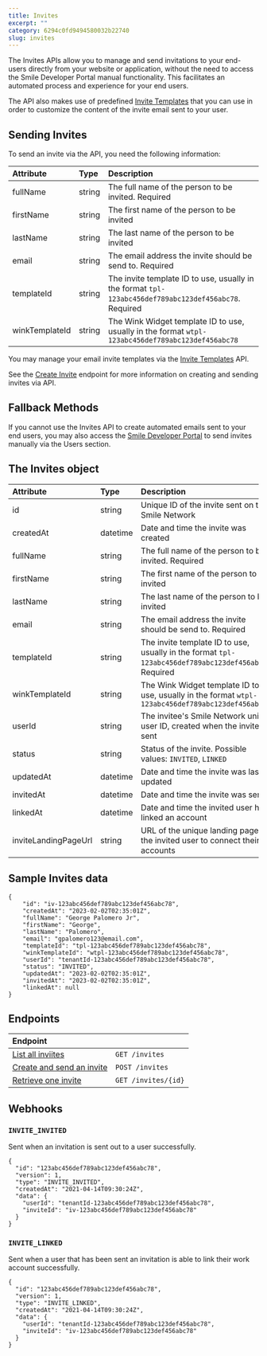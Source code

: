 ```yaml
---
title: Invites
excerpt: ""
category: 6294c0fd9494580032b22740
slug: invites
---
```


The Invites APIs allow you to manage and send invitations to your end-users directly from your website or application, without the need to access the Smile Developer Portal manual functionality. This facilitates an automated process and experience for your end users.

The API also makes use of predefined [Invite Templates](/reference/invite-templates) that you can use in order to customize the content of the invite email sent to your user.

## Sending Invites

To send an invite via the API, you need the following information:

| Attribute  | Type   | Description |
| :--------- | :----- | :------- |
| fullName | string | The full name of the person to be invited. Required |
| firstName | string | The first name of the person to be invited |
| lastName | string | The last name of the person to be invited |
| email | string | The email address the invite should be send to. Required |
| templateId | string | The invite template ID to use, usually in the format `tpl-123abc456def789abc123def456abc78`. Required |
| winkTemplateId | string | The Wink Widget template ID to use, usually in the format `wtpl-123abc456def789abc123def456abc78` |

You may manage your email invite templates via the [Invite Templates](/reference/invite-templates) API.

See the [Create Invite](/reference/create-invite) endpoint for more information on creating and sending invites via API.

## Fallback Methods

If you cannot use the Invites API to create automated emails sent to your end users, you may also access the [Smile Developer Portal](https://portal.getsmileapi.com/) to send invites manually via the Users section.

## The Invites object

| Attribute  | Type   | Description |
| :--------- | :----- | :------- |
| id | string | Unique ID of the invite sent on the Smile Network |
| createdAt | datetime | Date and time the invite was created |
| fullName | string | The full name of the person to be invited. Required |
| firstName | string | The first name of the person to be invited |
| lastName | string | The last name of the person to be invited |
| email | string | The email address the invite should be send to. Required |
| templateId | string | The invite template ID to use, usually in the format `tpl-123abc456def789abc123def456abc78`. Required |
| winkTemplateId | string | The Wink Widget template ID to use, usually in the format `wtpl-123abc456def789abc123def456abc78` |
| userId | string | The invitee's Smile Network unique user ID, created when the invite is sent |
| status | string | Status of the invite. Possible values: `INVITED`, `LINKED` |
| updatedAt | datetime | Date and time the invite was last updated |
| invitedAt | datetime | Date and time the invite was sent |
| linkedAt | datetime | Date and time the invited user has linked an account |
| inviteLandingPageUrl | string | URL of the unique landing page for the invited user to connect their accounts |

## Sample Invites data

```
{
    "id": "iv-123abc456def789abc123def456abc78",
    "createdAt": "2023-02-02T02:35:01Z",
    "fullName": "George Palomero Jr",
    "firstName": "George",
    "lastName": "Palomero",
    "email": "gpalomero123@email.com",
    "templateId": "tpl-123abc456def789abc123def456abc78",
    "winkTemplateId": "wtpl-123abc456def789abc123def456abc78",
    "userId": "tenantId-123abc456def789abc123def456abc78",
    "status": "INVITED",
    "updatedAt": "2023-02-02T02:35:01Z",
    "invitedAt": "2023-02-02T02:35:01Z",
    "linkedAt": null
}
```

## Endpoints

| Endpoint | |
| :------- | :---- |
| [List all inviites](/reference/list-invites) | `GET /invites` |
| [Create and send an invite](/reference/create-invite) | `POST /invites` |
| [Retrieve one invite](/reference/get-invite) | `GET /invites/{id}` |

## Webhooks

### `INVITE_INVITED`

Sent when an invitation is sent out to a user successfully.

```
{
  "id": "123abc456def789abc123def456abc78",
  "version": 1,
  "type": "INVITE_INVITED",
  "createdAt": "2021-04-14T09:30:24Z",
  "data": {
    "userId": "tenantId-123abc456def789abc123def456abc78",
    "inviteId": "iv-123abc456def789abc123def456abc78"
  }
}
```

### `INVITE_LINKED`

Sent when a user that has been sent an invitation is able to link their work account successfully.

```
{
  "id": "123abc456def789abc123def456abc78",
  "version": 1,
  "type": "INVITE_LINKED",
  "createdAt": "2021-04-14T09:30:24Z",
  "data": {
    "userId": "tenantId-123abc456def789abc123def456abc78",
    "inviteId": "iv-123abc456def789abc123def456abc78"
  }
}
```
